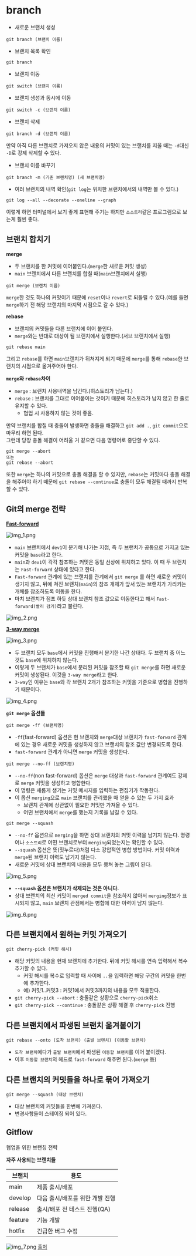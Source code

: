 # branch

- 새로운 브랜치 생성
```text
git branch (브랜치 이름)
```
- 브랜치 목록 확인
```text
git branch
```
- 브랜치 이동
```text
git switch (브랜치 이름)
```
- 브랜치 생성과 동시에 이동
```text
git switch -c (브랜치 이름)
```
- 브랜치 삭제
```text
git branch -d (브랜치 이름)
```
만약 아직 다른 브랜치로 가져오지 않은 내용의 커밋이 있는 브랜치를 지울 때는 `-d`대신 `-D`로 강제 삭제할 수 있다.

- 브랜치 이름 바꾸기
```text
git branch -m (기존 브랜치명) (새 브랜치명)
```

- 여러 브랜치의 내역 확인(`git log`는 위치한 브랜치에서의 내역만 볼 수 있다.)
```text
git log --all --decorate --oneline --graph
```
이렇게 하면 터미널에서 보기 좋게 표현해 주기는 하지만 `소스트리`같은 프로그램으로 보는게 훨씬 좋다.

## 브랜치 합치기

**merge**
- 두 브랜치를 한 커밋에 이어붙인다.(`merge`한 새로운 커밋 생성)
- `main` 브랜치에서 다른 브랜치를 합칠 때(`main`브랜치에서 실행)
```text
git merge (브랜치 이름)
```
`merge`한 것도 하나의 커밋이기 때문에 `reset`이나 `revert`로 되돌릴 수 있다.(예를 들면 `merge`하기 전 해당 브랜치의 마지막 시점으로 갈 수 있다.)

**rebase**
- 브랜치의 커밋들을 다른 브랜치에 이어 붙인다.
- `merge`와는 반대로 대상이 될 브랜치에서 실행한다.(서브 브랜치에서 실행)
```text
git rebase main
```
그리고 `rebase`를 하면 `main`브랜치가 뒤쳐지게 되기 때문에 `merge`를 통해 `rebase`한 브랜치의 시점으로 옮겨주어야 한다.

**`merge`와 `rebase`차이**
- `merge` : 브랜치 사용내역을 남긴다.(히스토리가 남는다.)
- `rebase` : 브랜치를 그대로 이어붙이는 것이기 때문에 히스토리가 남지 않고 한 줄로 유지할 수 있다.
  - 협업 시 사용하지 않는 것이 좋음.

만약 브랜치를 합칠 때 충돌이 발생하면 충돌을 해결하고 `git add .`, `git commit`으로 마무리 하면 된다.<br>
그런데 당장 충돌 해결이 어려울 거 같으면 다음 명령어로 중단할 수 있다.
```text
git merge --abort
또는
git rebase --abort
```
또한 `merge`는 하나의 커밋으로 충돌 해결을 할 수 있지만, `rebase`는 커밋마다 충돌 해결을 해주어야 하기 때문에 `git rebase --continue`로 충돌이
모두 해결될 때까지 반복할 수 있다.

## Git의 merge 전략

**[Fast-forward](https://wikidocs.net/153693)**

![img_1.png](image/img_1.png)
- `main` 브랜치에서 `dev1`이 분기해 나가는 지점, 즉 두 브랜치가 공통으로 가지고 있는 커밋을 `base`라고 한다.
- `main`과 `dev1`이 각각 참조하는 커밋은 동일 선상에 위치하고 있다. 이 때 두 브랜치는 `Fast-forward` 상태에 있다고 한다.
- `Fast-forward` 관계에 있는 브랜치를 관계에서 `git merge` 를 하면 새로운 커밋이 생기지 않고, 뒤에 쳐진 브랜치(`main`)의 참조 개체가 앞서 있는
  브랜치가 가리키는 개체를 참조하도록 이동을 한다.
- 마치 브랜치가 점프 하듯 상대 브랜치 참조 값으로 이동한다고 해서 `Fast-forward(빨리 감기)`라고 불린다.

![img_2.png](image/img_2.png)

**[3-way merge](https://wikidocs.net/153693)**

![img_3.png](image/img_3.png)

- 두 브랜치 모두 `base`에서 커밋을 진행해서 분기한 나간 상태다. 두 브랜치 중 어느 것도 `base`에 위치하지 않는다.
- 이렇게 두 브랜치가 `base`에서 분리된 커밋을 참조할 때 `git merge`를 하면 새로운 커밋이 생성된다. 이것을 `3-way merge`라고 한다.
- `3-way`인 이유는 `base`와 각 브랜치 2개가 참조하는 커밋을 기준으로 병합을 진행하기 때문이다.

![img_4.png](image/img_4.png)

**`git merge` 옵션들**

```text
git merge -ff (브랜치명)
```
- `-ff`(fast-forward) 옵션은 현 브랜치와 `merge`대상 브랜치가 `fast-forward` 관계에 있는 경우 새로운 커밋을 생성하지 않고 브랜치의 참조 값만 변경되도록 한다.
- `fast-forward` 관계가 아니면 `merge` 커밋을 생성한다.

```text
git merge --no-ff (브랜치명)
```
- `--no-ff`(non fast-forward) 옵션은 `merge` 대상과 `fast-forward` 관계여도 강제로 `merge` 커밋을 생성하고 병합한다.
- 이 명령은 새롭게 생기는 커밋 메시지를 입력하는 편집기가 작동한다.
- 이 옵션 `merging`으로 `main` 브랜치를 관리했을 때 얻을 수 있는 두 가지 효과
  - 브랜치 관계에 상관없이 필요한 커밋만 가져올 수 있다.
  - 어떤 브랜치에서 `merge`를 했는지 기록을 남길 수 있다.

```text
git merge --squash
```
- `--no-ff` 옵션으로 `merging`을 하면 상대 브랜치의 커밋 이력을 남기지 않는다. 명령어나 `소스트리`로 어떤 브랜치로부터 `merging`되었는지는 확인할 수 있다.
- `--squash` 옵션은 뜻(짓누르다)처럼 다소 강압적인 병합 방법이다. 커밋 이력과 `merge`된 브랜치 이력도 남기지 않는다.
- 새로운 커밋에 상대 브랜치의 내용을 모두 뭉쳐 놓는 그림이 된다.

![img_5.png](image/img_5.png)

- **`--squash` 옵션은 브랜치가 삭제되는 것은 아니다.**
- 상대 브랜치의 최신 커밋이 `merged commit`을 참조하지 않아서 `merging`정보가 표시되지 않고, `main` 브랜치 관점에서는 병합에 대한 이력이 남지 않는다.

![img_6.png](image/img_6.png)

## 다른 브랜치에서 원하는 커밋 가져오기

```text
git cherry-pick (커밋 해시)
```
- 해당 커밋의 내용을 현재 브랜치에 추가한다. 뒤에 커밋 해시를 연속 입력해서 복수 추가할 수 있다.
  - 커밋 해시를 복수로 입력할 때 사이에 `..`을 입력하면 해당 구간의 커밋을 한번에 추가한다.
  - 예) 커밋1..커밋3 : 커밋1에서 커밋3까지의 내용을 모두 적용한다.
- `git cherry-pick --abort` : 충돌같은 상황으로 `cherry-pick`취소
- `git cherry-pick --continue` : 충돌같은 상황 해결 후 `cherry-pick` 진행

## 다른 브랜치에서 파생된 브랜치 옮겨붙이기

```text
git rebase --onto (도착 브랜치) (출발 브랜치) (이동할 브랜치)
```
- `도착 브랜치`에다가 `출발 브랜치`에서 파생된 `이동할 브랜치`를 이어 붙이겠다.
- 이후 `이동할 브랜치`의 헤드로 `fast-forward` 해주면 된다.(`merge` 등)

## 다른 브랜치의 커밋들을 하나로 묶어 가져오기

```text
git merge --squash (대상 브랜치)
```
- 대상 브랜치의 커밋들을 한번에 가져온다.
- 변경사항들이 스테이징 되어 있다.

## Gitflow

협업을 위한 브랜칭 전략

**자주 사용되는 브랜치들**

| 브랜치     | 용도                 |
|---------|--------------------|
| main    | 제품 출시/배포           |
| develop | 다음 출시/배포를 위한 개발 진행 |
| release | 출시/배포 전 테스트 진행(QA) |
| feature | 기능 개발              |
| hotfix  | 긴급한 버그 수정          |

![img_7.png](image/img_7.png)
[출처](https://nvie.com/posts/a-successful-git-branching-model/)